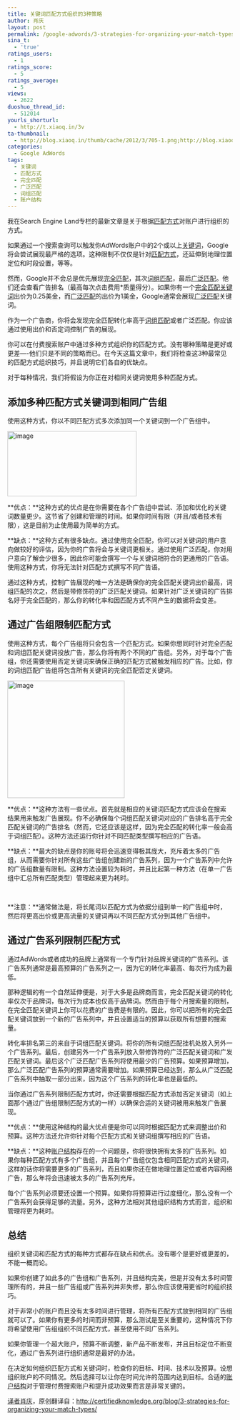 ```yaml
---
title: 关键词匹配方式组织的3种策略
author: 肖庆
layout: post
permalink: /google-adwords/3-strategies-for-organizing-your-match-types/
sina_t:
  - 'true'
ratings_users:
  - 1
ratings_score:
  - 5
ratings_average:
  - 5
views:
  - 2622
duoshuo_thread_id:
  - 512014
yourls_shorturl:
  - http://t.xiaoq.in/3v
ta-thumbnail:
  - http://blog.xiaoq.in/thumb/cache/2012/3/705-1.png;http://blog.xiaoq.in/thumb/cache/2012/3/705-2.png;
categories:
  - Google AdWords
tags:
  - 关键词
  - 匹配方式
  - 完全匹配
  - 广泛匹配
  - 词组匹配
  - 账户结构
---
```

我在Search Engine Land专栏的最新文章是关于根据<span class='wp_keywordlink_affiliate'><a href="http://blog.xiaoq.in/tag/%e5%8c%b9%e9%85%8d%e6%96%b9%e5%bc%8f/" title="查看匹配方式中的全部文章" target="_blank">匹配方式</a></span>对账户进行组织的方式。

如果通过一个搜索查询可以触发你AdWords账户中的2个或以上<span class='wp_keywordlink_affiliate'><a href="http://blog.xiaoq.in/tag/%e5%85%b3%e9%94%ae%e8%af%8d/" title="查看关键词中的全部文章" target="_blank">关键词</a></span>，Google将会尝试展现最严格的选项。这种限制不仅仅是针对<span class='wp_keywordlink_affiliate'><a href="http://blog.xiaoq.in/tag/%e5%8c%b9%e9%85%8d%e6%96%b9%e5%bc%8f/" title="查看匹配方式中的全部文章" target="_blank">匹配方式</a></span>，还延伸到地理位置定位和时段设置，等等。

然而，Google并不会总是优先展现<span class='wp_keywordlink_affiliate'><a href="http://blog.xiaoq.in/tag/%e5%ae%8c%e5%85%a8%e5%8c%b9%e9%85%8d/" title="查看完全匹配中的全部文章" target="_blank">完全匹配</a></span>，其次<span class='wp_keywordlink_affiliate'><a href="http://blog.xiaoq.in/tag/%e8%af%8d%e7%bb%84%e5%8c%b9%e9%85%8d/" title="查看词组匹配中的全部文章" target="_blank">词组匹配</a></span>，最后<span class='wp_keywordlink_affiliate'><a href="http://blog.xiaoq.in/tag/%e5%b9%bf%e6%b3%9b%e5%8c%b9%e9%85%8d/" title="查看广泛匹配中的全部文章" target="_blank">广泛匹配</a></span>。他们还会查看广告排名（最高每次点击费用*质量得分）。如果你有一个<span class='wp_keywordlink_affiliate'><a href="http://blog.xiaoq.in/tag/%e5%ae%8c%e5%85%a8%e5%8c%b9%e9%85%8d/" title="查看完全匹配中的全部文章" target="_blank">完全匹配</a></span><span class='wp_keywordlink_affiliate'><a href="http://blog.xiaoq.in/tag/%e5%85%b3%e9%94%ae%e8%af%8d/" title="查看关键词中的全部文章" target="_blank">关键词</a></span>出价为0.25美金，而<span class='wp_keywordlink_affiliate'><a href="http://blog.xiaoq.in/tag/%e5%b9%bf%e6%b3%9b%e5%8c%b9%e9%85%8d/" title="查看广泛匹配中的全部文章" target="_blank">广泛匹配</a></span>的出价为1美金，Google通常会展现<span class='wp_keywordlink_affiliate'><a href="http://blog.xiaoq.in/tag/%e5%b9%bf%e6%b3%9b%e5%8c%b9%e9%85%8d/" title="查看广泛匹配中的全部文章" target="_blank">广泛匹配</a></span>关键词。

作为一个广告商，你将会发现完全匹配转化率高于<span class='wp_keywordlink_affiliate'><a href="http://blog.xiaoq.in/tag/%e8%af%8d%e7%bb%84%e5%8c%b9%e9%85%8d/" title="查看词组匹配中的全部文章" target="_blank">词组匹配</a></span>或者广泛匹配。你应该通过使用出价和否定词控制广告的展现。

你可以在付费搜索账户中通过多种方式组织你的匹配方式。没有哪种策略是更好或更差&#8212;-他们只是不同的策略而已。在今天这篇文章中，我们将检查这3种最常见的匹配方式组织技巧，并且说明它们各自的优缺点。

对于每种情况，我们将假设为你正在对相同关键词使用多种匹配方式。

## 添加多种匹配方式关键词到相同广告组

使用这种方式，你以不同匹配方式多次添加同一个关键词到一个广告组中。

<img title="image" src="http://certifiedknowledge.org/wp-content/uploads/2011/04/image.png" alt="image" width="289" height="146" border="0" />

**优点：**这种方式的优点是在你需要在各个广告组中尝试、添加和优化的关键词数量更少。这节省了创建和管理的时间。如果你时间有限（并且/或者技术有限），这是目前为止使用最为简单的方式。

**缺点：**这种方式有很多缺点。通过使用完全匹配，你可以对关键词的用户意向做较好的评估，因为你的广告将会与关键词更相关。通过使用广泛匹配，你对用户意向了解会少很多，因此你可能会撰写一个与关键词相符合的更通用的广告语。使用这种方式，你将无法针对匹配方式撰写不同广告语。

通过这种方式，控制广告展现的唯一方法是确保你的完全匹配关键词出价最高，词组匹配的次之，然后是带修饰符的广泛匹配关键词。如果针对广泛关键词的广告排名好于完全匹配的，那么你的转化率和因匹配方式不同产生的数据将会变差。

## 通过广告组限制匹配方式

使用这种方式，每个广告组将只会包含一个匹配方式。如果你想同时针对完全匹配和词组匹配关键词投放广告，那么你将有两个不同的广告组。另外，对于每个广告组，你还需要使用否定关键词来确保正确的匹配方式被触发相应的广告。比如，你的词组匹配广告组将包含所有关键词的完全匹配否定关键词。

<a title="image" href="http://certifiedknowledge.org/wp-content/uploads/2011/04/image1.png" rel="shadowbox[sbpost-5775];player=img;"><img title="image" src="http://certifiedknowledge.org/wp-content/uploads/2011/04/image_thumb.png" alt="image" width="262" height="263" border="0" /></a>

**优点：**这种方法有一些优点。首先就是相应的关键词匹配方式应该会在搜索结果用来触发广告展现。你不必确保每个词组匹配关键词对应的广告排名高于完全匹配关键词的广告排名（然而，它还应该是这样，因为完全匹配的转化率一般会高于词组匹配）。这种方法还运行你针对不同匹配类型撰写相应的广告语。

**缺点：**最大的缺点是你的账号将会迅速变得极其庞大，充斥着太多的广告组，从而需要你针对所有这些广告组创建新的广告系列，因为一个广告系列中允许的广告组数量有限制。这种方法设置较为耗时，并且比起第一种方法（在单一广告组中汇总所有匹配类型）管理起来更为耗时。

&nbsp;

**注意：**通常做法是，将长尾词以匹配方式为依据分组到单一的广告组中时，然后将更高出价或更高流量的关键词再以不同匹配方式分到其他广告组中。

## 通过广告系列限制匹配方式

通过AdWords或者成功的品牌上通常有一个专门针对品牌关键词的广告系列。该广告系列通常是最高预算的广告系列之一，因为它的转化率最高、每次行为成为最低。

那种逻辑的有一个自然延伸便是，对于大多是品牌商而言，完全匹配关键词的转化率仅次于品牌词，每次行为成本也仅高于品牌词。然而由于每个月搜索量的限制，在完全匹配关键词上你可以花费的广告费是有限的。因此，你可以把所有的完全匹配关键词放到一个新的广告系列中，并且设置适当的预算以获取所有想要的搜索量。

转化率排名第三的来自于词组匹配关键词。将你的所有词组匹配挂机处放入另外一个广告系列。最后，创建另外一个广告系列放入带修饰符的广泛匹配关键词和广发匹配关键词。最后这个广泛匹配广告系列将使用最少的广告预算。如果预算增加，那么广泛匹配广告系列的预算通常需要增加。如果预算已经达到，那么从广泛匹配广告系列中抽取一部分出来，因为这个广告系列的转化率也是最低的。

当你通过广告系列限制匹配方式时，你还需要根据匹配方式添加否定关键词（如上面那个通过广告组限制匹配方式的一样）以确保合适的关键词被用来触发广告展现。

**优点：**使用这种结构的最大优点便是你可以同时根据匹配方式来调整出价和预算。这种方法还允许你针对每个匹配方式和关键词组撰写相应的广告语。

**缺点：**这种<span class='wp_keywordlink_affiliate'><a href="http://blog.xiaoq.in/tag/%e8%b4%a6%e6%88%b7%e7%bb%93%e6%9e%84/" title="查看账户结构中的全部文章" target="_blank">账户结构</a></span>存在的一个问题是，你将很快拥有太多的广告系列。如果你每种匹配方式有多个广告组，并且每个广告组仅包含相同匹配方式的关键词，这样的话你将需要更多的广告系列，而且如果你还在做地理位置定位或者内容网络广告，那么年将会迅速被太多的广告系列充斥。

每个广告系列必须要还设置一个预算。如果你将预算进行过度细化，那么没有一个广告系列会获得足够的流量。另外，这种方法相对其他组织结构方式而言，组织和管理将更为耗时。

## 总结

组织关键词和匹配方式的每种方式都存在缺点和优点。没有哪个是更好或更差的，不能一概而论。

如果你创建了如此多的广告组和广告系列，并且结构完美，但是并没有太多时间管理所有的，并且一些广告组或广告系列并非失修，那么你应该使用更省时的组织技巧。

对于非常小的账户而且没有太多时间进行管理，将所有匹配方式放到相同的广告组就可以了。如果你有更多的时间而非预算，那么测试是至关重要的，这种情况下你将希望使用广告组组织不同匹配方式，甚至使用不同广告系列。

如果你管理一个超大账户，预算不断调整，新产品不断发布，并且目标定位不断变化，通过广告系列进行组织通常是最好的办法。

在决定如何组织匹配方式和关键词时，检查你的目标、时间、技术以及预算。设想组织账户的不同情况。然后选择可以让你在时间允许的范围内达到目标。合适的<span class='wp_keywordlink_affiliate'><a href="http://blog.xiaoq.in/tag/%e8%b4%a6%e6%88%b7%e7%bb%93%e6%9e%84/" title="查看账户结构中的全部文章" target="_blank">账户结构</a></span>对于管理付费搜索账户和提升成功效果而言是非常关键的。

<span class='wp_keywordlink'><a href="http://www.yeezhe.com/" title="译者" target="_blank">译者</a></span><span class='wp_keywordlink'><a href="http://blog.xiaoq.in/" title="肖庆" target="_blank">肖庆</a></span>，原创翻译自：<a href="http://certifiedknowledge.org/blog/3-strategies-for-organizing-your-match-types/" target="_blank">http://certifiedknowledge.org/blog/3-strategies-for-organizing-your-match-types/</a>